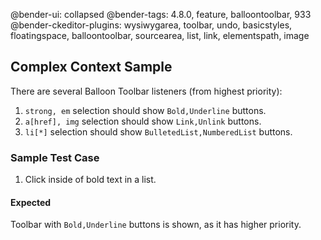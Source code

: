 @bender-ui: collapsed
@bender-tags: 4.8.0, feature, balloontoolbar, 933
@bender-ckeditor-plugins: wysiwygarea, toolbar, undo, basicstyles, floatingspace, balloontoolbar, sourcearea, list,
link, elementspath, image

## Complex Context Sample

There are several Balloon Toolbar listeners (from highest priority):

1. `strong, em` selection should show `Bold,Underline` buttons.
1. `a[href], img` selection should show `Link,Unlink` buttons.
1. `li[*]` selection should show `BulletedList,NumberedList` buttons.

### Sample Test Case

1. Click inside of bold text in a list.

#### Expected

Toolbar with `Bold,Underline` buttons is shown, as it has higher priority.

